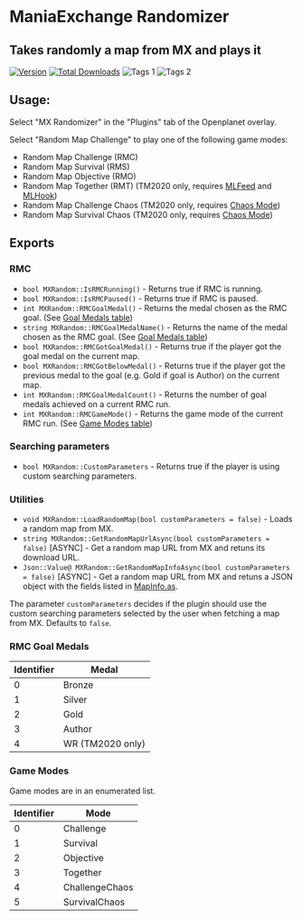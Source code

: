 # ManiaExchange Randomizer

## Takes randomly a map from MX and plays it

[![Version](https://img.shields.io/badge/dynamic/json?color=pink&label=Version&query=version&url=https%3A%2F%2Fopenplanet.dev%2Fapi%2Fplugin%2F124)](https://openplanet.dev/plugin/mxrandom)
[![Total Downloads](https://img.shields.io/badge/dynamic/json?color=green&label=Downloads&query=downloads&url=https%3A%2F%2Fopenplanet.dev%2Fapi%2Fplugin%2F124)](https://openplanet.dev/plugin/mxrandom)
![Tags 1](https://img.shields.io/badge/dynamic/json?color=darkgreen&label=Game&query=games%5B0%5D&url=https%3A%2F%2Fopenplanet.dev%2Fapi%2Fplugin%2F124)
![Tags 2](https://img.shields.io/badge/dynamic/json?color=blue&label=Game&query=games%5B1%5D&url=https%3A%2F%2Fopenplanet.dev%2Fapi%2Fplugin%2F124)

## Usage:

Select "MX Randomizer" in the "Plugins" tab of the Openplanet overlay.

Select "Random Map Challenge" to play one of the following game modes:
* Random Map Challenge (RMC)
* Random Map Survival (RMS)
* Random Map Objective (RMO)
* Random Map Together (RMT) (TM2020 only, requires [MLFeed](https://openplanet.dev/plugin/mlfeedracedata) and [MLHook](https://openplanet.dev/plugin/mlhook))
* Random Map Challenge Chaos (TM2020 only, requires [Chaos Mode](https://openplanet.dev/plugin/chaosmode))
* Random Map Survival Chaos (TM2020 only, requires [Chaos Mode](https://openplanet.dev/plugin/chaosmode))

## Exports

### RMC
- `bool MXRandom::IsRMCRunning()` - Returns true if RMC is running.
- `bool MXRandom::IsRMCPaused()` - Returns true if RMC is paused.
- `int MXRandom::RMCGoalMedal()` - Returns the medal chosen as the RMC goal. (See [Goal Medals table](#rmc-goal-medals))
- `string MXRandom::RMCGoalMedalName()` - Returns the name of the medal chosen as the RMC goal. (See [Goal Medals table](#rmc-goal-medals))
- `bool MXRandom::RMCGotGoalMedal()` - Returns true if the player got the goal medal on the current map.
- `bool MXRandom::RMCGotBelowMedal()` - Returns true if the player got the previous medal to the goal (e.g. Gold if goal is Author) on the current map.
- `int MXRandom::RMCGoalMedalCount()` - Returns the number of goal medals achieved on a current RMC run.
- `int MXRandom::RMCGameMode()` - Returns the game mode of the current RMC run. (See [Game Modes table](#game-modes))

### Searching parameters
- `bool MXRandom::CustomParameters` - Returns true if the player is using custom searching parameters.

### Utilities
- `void MXRandom::LoadRandomMap(bool customParameters = false)` - Loads a random map from MX.
- `string MXRandom::GetRandomMapUrlAsync(bool customParameters = false)` [ASYNC] - Get a random map URL from MX and retuns its download URL.
- `Json::Value@ MXRandom::GetRandomMapInfoAsync(bool customParameters = false)` [ASYNC] - Get a random map URL from MX and retuns a JSON object with the fields listed in [MapInfo.as](.\src\Utils\MX\Entities\MapInfo.as).

The parameter `customParameters` decides if the plugin should use the custom searching parameters selected by the user when fetching a map from MX. Defaults to `false`.

### RMC Goal Medals

| Identifier | Medal  |
|------------|--------|
| 0          | Bronze |
| 1          | Silver |
| 2          | Gold   |
| 3          | Author |
| 4          | WR (TM2020 only) |

### Game Modes

Game modes are in an enumerated list.

| Identifier | Mode             |
|------------|------------------|
| 0          | Challenge        |
| 1          | Survival         |
| 2          | Objective        |
| 3          | Together         |
| 4          | ChallengeChaos   |
| 5          | SurvivalChaos    |

